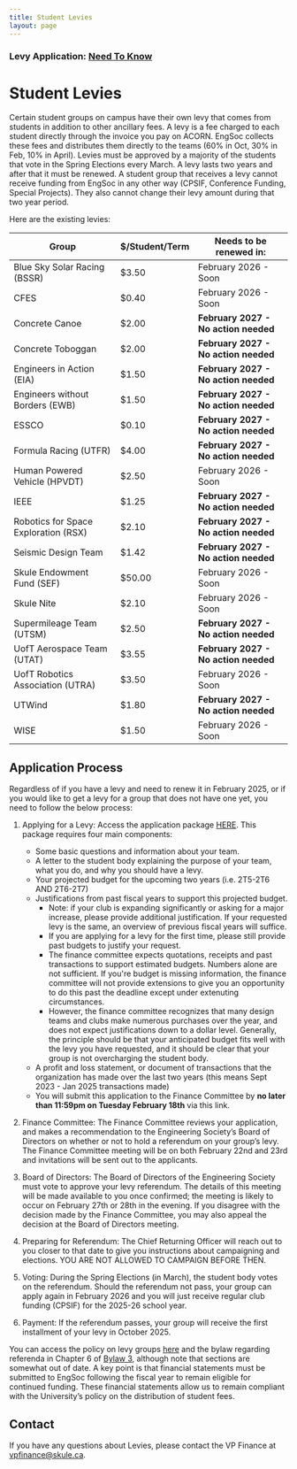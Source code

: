 ```yaml
---
title: Student Levies
layout: page
---
```


### Levy Application: [Need To Know](https://docs.google.com/document/d/139IWp6CPKuqXl156pMj-3-BAwrhubHr-4hDY0jlDm1o/edit?usp=sharing)

# Student Levies

Certain student groups on campus have their own levy that comes from students in addition to other ancillary fees. A levy is a fee charged to each student directly through the invoice you pay on ACORN. EngSoc collects these fees and distributes them directly to the teams (60% in Oct, 30% in Feb, 10% in April). Levies must be approved by a majority of the students that vote in the Spring Elections every March. A levy lasts two years and after that it must be renewed. A student group that receives a levy cannot receive funding from EngSoc in any other way (CPSIF, Conference Funding, Special Projects). They also cannot change their levy amount during that two year period.

Here are the existing levies:

| Group | $/Student/Term | Needs to be renewed in: |
|-------|--------|---------|
| Blue Sky Solar Racing (BSSR) | $3.50 | February 2026 - Soon |
| CFES | $0.40 | February 2026 - Soon |
| Concrete Canoe | $2.00 | **February 2027 - No action needed** |
| Concrete Toboggan | $2.00 | **February 2027 - No action needed** |
| Engineers in Action (EIA) | $1.50 | **February 2027 - No action needed** |
| Engineers without Borders (EWB) | $1.50 | **February 2027 - No action needed** |
| ESSCO | $0.10 | **February 2027 - No action needed** |
| Formula Racing (UTFR) | $4.00 | **February 2027 - No action needed** |
| Human Powered Vehicle (HPVDT) | $2.50 | February 2026 - Soon |
| IEEE | $1.25 | **February 2027 - No action needed** |
| Robotics for Space Exploration (RSX) | $2.10 | **February 2027 - No action needed** |
| Seismic Design Team | $1.42 | **February 2027 - No action needed** |
| Skule Endowment Fund (SEF) | $50.00 | February 2026 - Soon |
| Skule Nite | $2.10 | February 2026 - Soon |
| Supermileage Team (UTSM) | $2.50 | **February 2027 - No action needed** |
| UofT Aerospace Team (UTAT) | $3.55 | **February 2027 - No action needed** |
| UofT Robotics Association (UTRA) | $3.50 | February 2026 - Soon |
| UTWind | $1.80 | **February 2027 - No action needed** |
| WISE | $1.50 | February 2026 - Soon |

## Application Process

Regardless of if you have a levy and need to renew it in February 2025, or if you would like to get a levy for a group that does not have one yet, you need to follow the below process:

1. Applying for a Levy: Access the application package [HERE](https://docs.google.com/spreadsheets/d/1lOgnYFlR_dlJQ026rU6fB_iYBbrDToM2/edit?usp=sharing&ouid=101947819943477447084&rtpof=true&sd=true). This package requires four main components:
   - Some basic questions and information about your team.
   - A letter to the student body explaining the purpose of your team, what you do, and why you should have a levy.
   - Your projected budget for the upcoming two years (i.e. 2T5-2T6 AND 2T6-2T7)
   - Justifications from past fiscal years to support this projected budget.
     - Note: if your club is expanding significantly or asking for a major increase, please provide additional justification. If your requested levy is the same, an overview of previous fiscal years will suffice.
     - If you are applying for a levy for the first time, please still provide past budgets to justify your request.
     - The finance committee expects quotations, receipts and past transactions to support estimated budgets. Numbers alone are not sufficient. If you're budget is missing information, the finance committee will not provide extensions to give you an opportunity to do this past the deadline except under extenuting circumstances.
     - However, the finance committee recognizes that many design teams and clubs make numerous purchases over the year, and does not expect justifications down to a dollar level. Generally, the principle should be that your anticipated budget fits well with the levy you have requested, and it should be clear that your group is not overcharging the student body.
   - A profit and loss statement, or document of transactions that the organization has made over the last two years (this means Sept 2023 - Jan 2025 transactions made)
   - You will submit this application to the Finance Committee by **no later than 11:59pm on Tuesday February 18th** via this link.

1. Finance Committee: The Finance Committee reviews your application, and makes a recommendation to the Engineering Society’s Board of Directors on whether or not to hold a referendum on your group’s levy. The Finance Committee meeting will be on both February 22nd and 23rd and invitations will be sent out to the applicants.

1. Board of Directors: The Board of Directors of the Engineering Society must vote to approve your levy referendum. The details of this meeting will be made available to you once confirmed; the meeting is likely to occur on February 27th or 28th in the evening. If you disagree with the decision made by the Finance Committee, you may also appeal the decision at the Board of Directors meeting. 

1. Preparing for Referendum: The Chief Returning Officer will reach out to you closer to that date to give you instructions about campaigning and elections. YOU ARE NOT ALLOWED TO CAMPAIGN BEFORE THEN.

1. Voting: During the Spring Elections (in March), the student body votes on the referendum. Should the referendum not pass, your group can apply again in February 2026 and you will just receive regular club funding (CPSIF) for the 2025-26 school year.

1. Payment: If the referendum passes, your group will receive the first installment of your levy in October 2025.

You can access the policy on levy groups [here](https://drive.google.com/file/d/1J1VPsPSnyRHALoX6dEoIC1uGouhYpi0X/view?usp=sharing) and the bylaw regarding referenda in Chapter 6 of [Bylaw 3](https://github.com/skule/bylaws/blob/master/Bylaw%203.pdf), although note that sections are somewhat out of date. A key point is that financial statements must be submitted to EngSoc following the fiscal year to remain eligible for continued funding. These financial statements allow us to remain compliant with the University’s policy on the distribution of student fees.

## Contact

If you have any questions about Levies, please contact the VP Finance at [vpfinance@skule.ca](mailto:vpfinance@skule.ca).

